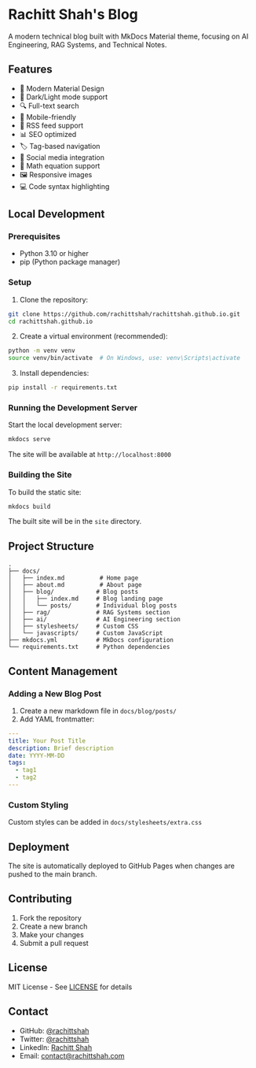 # Rachitt Shah's Blog

A modern technical blog built with MkDocs Material theme, focusing on AI Engineering, RAG Systems, and Technical Notes.

## Features

- 🎨 Modern Material Design
- 🌙 Dark/Light mode support
- 🔍 Full-text search
- 📱 Mobile-friendly
- 🔄 RSS feed support
- 📊 SEO optimized
- 🏷️ Tag-based navigation
- 🔗 Social media integration
- 📝 Math equation support
- 🖼️ Responsive images
- 💻 Code syntax highlighting

## Local Development

### Prerequisites

- Python 3.10 or higher
- pip (Python package manager)

### Setup

1. Clone the repository:
```bash
git clone https://github.com/rachittshah/rachittshah.github.io.git
cd rachittshah.github.io
```

2. Create a virtual environment (recommended):
```bash
python -m venv venv
source venv/bin/activate  # On Windows, use: venv\Scripts\activate
```

3. Install dependencies:
```bash
pip install -r requirements.txt
```

### Running the Development Server

Start the local development server:
```bash
mkdocs serve
```

The site will be available at `http://localhost:8000`

### Building the Site

To build the static site:
```bash
mkdocs build
```

The built site will be in the `site` directory.

## Project Structure

```
.
├── docs/
│   ├── index.md          # Home page
│   ├── about.md          # About page
│   ├── blog/            # Blog posts
│   │   ├── index.md     # Blog landing page
│   │   └── posts/       # Individual blog posts
│   ├── rag/             # RAG Systems section
│   ├── ai/              # AI Engineering section
│   ├── stylesheets/     # Custom CSS
│   └── javascripts/     # Custom JavaScript
├── mkdocs.yml           # MkDocs configuration
└── requirements.txt     # Python dependencies
```

## Content Management

### Adding a New Blog Post

1. Create a new markdown file in `docs/blog/posts/`
2. Add YAML frontmatter:
```yaml
---
title: Your Post Title
description: Brief description
date: YYYY-MM-DD
tags:
  - tag1
  - tag2
---
```

### Custom Styling

Custom styles can be added in `docs/stylesheets/extra.css`

## Deployment

The site is automatically deployed to GitHub Pages when changes are pushed to the main branch.

## Contributing

1. Fork the repository
2. Create a new branch
3. Make your changes
4. Submit a pull request

## License

MIT License - See [LICENSE](LICENSE) for details

## Contact

- GitHub: [@rachittshah](https://github.com/rachittshah)
- Twitter: [@rachittshah](https://twitter.com/rachittshah)
- LinkedIn: [Rachitt Shah](https://www.linkedin.com/in/rachittshah)
- Email: [contact@rachittshah.com](mailto:contact@rachittshah.com) 